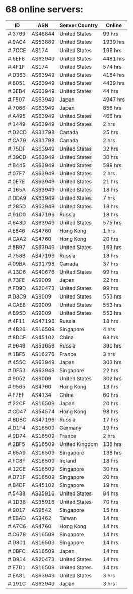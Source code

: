 # 68 online servers:

| ID | ASN | Server Country | Online |
| ------ | ------ | ------ | ------ |
| #.3769 | AS46844 | United States | 99 hrs |
| #.9AC4 | AS53889 | United States | 1939 hrs |
| #.7CCE | AS174 | United States | 196 hrs |
| #.6EF8 | AS63949 | United States | 4481 hrs |
| #.4F1F | AS174 | United States | 574 hrs |
| #.D363 | AS63949 | United States | 4184 hrs |
| #.8051 | AS63949 | United States | 4439 hrs |
| #.3EB4 | AS63949 | United States | 44 hrs |
| #.F507 | AS63949 | Japan | 4947 hrs |
| #.7066 | AS63949 | Japan | 856 hrs |
| #.A495 | AS63949 | United States | 466 hrs |
| #.1449 | AS63949 | United States | 2 hrs |
| #.D2CD | AS31798 | Canada | 25 hrs |
| #.CA79 | AS31798 | Canada | 2 hrs |
| #.75DF | AS63949 | United States | 32 hrs |
| #.39CD | AS63949 | United States | 30 hrs |
| #.B445 | AS63949 | United States | 599 hrs |
| #.07F7 | AS63949 | United States | 2 hrs |
| #.0E7E | AS63949 | United States | 21 hrs |
| #.165A | AS63949 | United States | 18 hrs |
| #.DDA9 | AS63949 | United States | 7 hrs |
| #.285D | AS63949 | United States | 18 hrs |
| #.91D0 | AS47196 | Russia | 18 hrs |
| #.643D | AS63949 | United States | 575 hrs |
| #.E846 | AS4760 | Hong Kong | 1 hrs |
| #.CAA2 | AS4760 | Hong Kong | 20 hrs |
| #.5B97 | AS63949 | United States | 163 hrs |
| #.758B | AS47196 | Russia | 18 hrs |
| #.09BA | AS31798 | Canada | 37 hrs |
| #.13D6 | AS40676 | United States | 99 hrs |
| #.73FE | AS9009 | Japan | 22 hrs |
| #.FD9D | AS20473 | United States | 99 hrs |
| #.D8C9 | AS9009 | United States | 553 hrs |
| #.CAE8 | AS9009 | United States | 553 hrs |
| #.895D | AS9009 | United States | 553 hrs |
| #.4F11 | AS47196 | Russia | 18 hrs |
| #.4B26 | AS16509 | Singapore | 4 hrs |
| #.8DCF | AS45102 | China | 63 hrs |
| #.9649 | AS51659 | Russia | 390 hrs |
| #.1BF5 | AS16276 | France | 3 hrs |
| #.455C | AS63949 | Japan | 303 hrs |
| #.DF53 | AS63949 | Singapore | 22 hrs |
| #.9052 | AS9009 | United States | 302 hrs |
| #.9565 | AS4760 | Hong Kong | 13 hrs |
| #.F7EF | AS4134 | China | 60 hrs |
| #.22CF | AS16509 | Japan | 20 hrs |
| #.CD47 | AS54574 | Hong Kong | 98 hrs |
| #.BDBC | AS47196 | Russia | 17 hrs |
| #.D1F4 | AS16509 | Germany | 19 hrs |
| #.9D74 | AS16509 | France | 2 hrs |
| #.2BF5 | AS16509 | United Kingdom | 138 hrs |
| #.65A9 | AS16509 | Singapore | 138 hrs |
| #.FC8F | AS16509 | Ireland | 18 hrs |
| #.12CE | AS16509 | Singapore | 30 hrs |
| #.D71F | AS16509 | Singapore | 20 hrs |
| #.B4DF | AS45102 | Singapore | 19 hrs |
| #.5438 | AS35916 | United States | 84 hrs |
| #.1D38 | AS35916 | United States | 70 hrs |
| #.9017 | AS9542 | Singapore | 15 hrs |
| #.EBAD | AS3462 | Taiwan | 14 hrs |
| #.A7C6 | AS4760 | Hong Kong | 14 hrs |
| #.C678 | AS16509 | Singapore | 14 hrs |
| #.D801 | AS16509 | Singapore | 14 hrs |
| #.0BFC | AS16509 | Japan | 14 hrs |
| #.D914 | AS20473 | United States | 14 hrs |
| #.E7D1 | AS16509 | United States | 14 hrs |
| #.EA81 | AS63949 | United States | 3 hrs |
| #.191C | AS63949 | Japan | 3 hrs |

